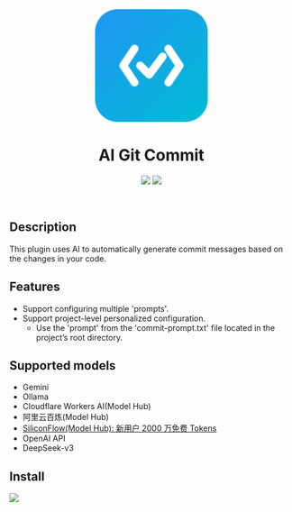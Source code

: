 <div align="center">
    <a href="https://plugins.jetbrains.com/plugin/24851-ai-git-commit">
        <img src="./src/main/resources/META-INF/pluginIcon.svg" width="200" height="200" alt="logo"/>
    </a>
</div>
<h1 align="center">AI Git Commit</h1>

<p align="center">
<a href="https://plugins.jetbrains.com/plugin/24851-ai-git-commit"><img src="https://img.shields.io/jetbrains/plugin/d/24851-ai-git-commit.svg?style=flat-square"></a>
<a href="https://plugins.jetbrains.com/plugin/24851-ai-git-commit"><img src="https://img.shields.io/jetbrains/plugin/v/24851-ai-git-commit.svg?style=flat-square"></a>
</p>
<br>

## Description

This plugin uses AI to automatically generate commit messages based on the changes in your code.

## Features

- Support configuring multiple 'prompts'.
- Support project-level personalized configuration.
  - Use the 'prompt' from the 'commit-prompt.txt' file located in the project’s root directory.

## Supported models

- Gemini
- Ollama
- Cloudflare Workers AI(Model Hub)
- 阿里云百炼(Model Hub)
- [SiliconFlow(Model Hub): 新用户 2000 万免费 Tokens](https://cloud.siliconflow.cn/i/lszKPlCW)
- OpenAI API
- DeepSeek-v3

## Install

<a href="https://plugins.jetbrains.com/plugin/24851-ai-git-commit">
<img src="https://user-images.githubusercontent.com/12044174/123105697-94066100-d46a-11eb-9832-338cdf4e0612.png" width="300"/>
</a>
